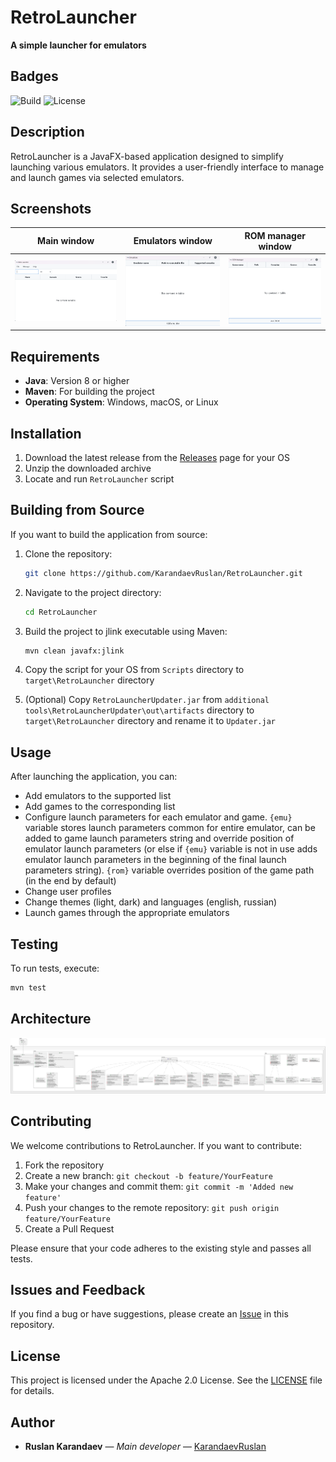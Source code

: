 
# RetroLauncher

**A simple launcher for emulators**

## Badges

![Build](https://img.shields.io/github/actions/workflow/status/KarandaevRuslan/RetroLauncher/build.yml)
![License](https://img.shields.io/github/license/KarandaevRuslan/RetroLauncher)

## Description

RetroLauncher is a JavaFX-based application designed to simplify launching various emulators. It provides a user-friendly interface to manage and launch games via selected emulators.

## Screenshots
| Main window      | Emulators window       | ROM manager window       |
|------------------|------------------|------------------|
| ![Main window](images/Main.png) | ![Emulators window](images/Emulators.png) | ![ROM manager window](images/ROM%20manager.png) |

## Requirements

- **Java**: Version 8 or higher
- **Maven**: For building the project
- **Operating System**: Windows, macOS, or Linux
  
## Installation

1. Download the latest release from the [Releases](https://github.com/KarandaevRuslan/RetroLauncher/releases) page for your OS
2. Unzip the downloaded archive
3. Locate and run `RetroLauncher` script

## Building from Source

If you want to build the application from source:

1. Clone the repository:

   ```bash
   git clone https://github.com/KarandaevRuslan/RetroLauncher.git
   ```

2. Navigate to the project directory:

   ```bash
   cd RetroLauncher
   ```

3. Build the project to jlink executable using Maven:

   ```bash
   mvn clean javafx:jlink
   ```

4. Copy the script for your OS from `Scripts` directory to `target\RetroLauncher` directory
5. (Optional) Copy `RetroLauncherUpdater.jar` from `additional tools\RetroLauncherUpdater\out\artifacts` directory to `target\RetroLauncher` directory and rename it to `Updater.jar`

## Usage

After launching the application, you can:

- Add emulators to the supported list
- Add games to the corresponding list
- Configure launch parameters for each emulator and game. `{emu}` variable stores launch parameters common for entire emulator, can be added to game launch parameters string and override position of emulator launch parameters (or else if `{emu}` variable is not in use adds emulator launch parameters in the beginning of the final launch parameters string). `{rom}` variable overrides position of the game path (in the end by default)
- Change user profiles
- Change themes (light, dark) and languages (english, russian)
- Launch games through the appropriate emulators

## Testing

To run tests, execute:

```bash
mvn test
```

## Architecture

![Architecture diagram](images/Architecture.svg)

## Contributing

We welcome contributions to RetroLauncher. If you want to contribute:

1. Fork the repository
2. Create a new branch: `git checkout -b feature/YourFeature`
3. Make your changes and commit them: `git commit -m 'Added new feature'`
4. Push your changes to the remote repository: `git push origin feature/YourFeature`
5. Create a Pull Request

Please ensure that your code adheres to the existing style and passes all tests.

## Issues and Feedback

If you find a bug or have suggestions, please create an [Issue](https://github.com/KarandaevRuslan/RetroLauncher/issues) in this repository.

## License

This project is licensed under the Apache 2.0 License. See the [LICENSE](https://github.com/KarandaevRuslan/RetroLauncher/blob/master/LICENSE) file for details.

## Author

- **Ruslan Karandaev** — *Main developer* — [KarandaevRuslan](https://github.com/KarandaevRuslan)
